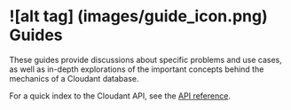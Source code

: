 # ![alt tag] (images/guide_icon.png)  Guides

These guides provide discussions about specific problems and use cases, as well as in-depth explorations of the important concepts behind the mechanics of a Cloudant database.

For a quick index to the Cloudant API, see the [API reference](api.html#api-reference).
